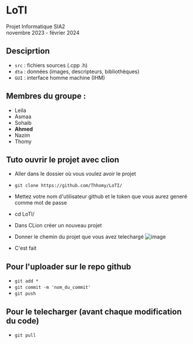 # LoTI
Projet Informatique SIA2 \
novembre 2023 - février 2024

## Desciprtion
- ```src``` : fichiers sources (.cpp .h)
- ```dta``` : données (images, descripteurs, bibliothèques)
- ```GUI``` : interface homme machine (IHM)
  
## Membres du groupe :
- Leila
- Asmaa
- Sohaib
- **Ahmed**
- Nazim
- Thomy


## Tuto ouvrir le projet avec clion
* Aller dans le dossier où vous voulez avoir le projet
* ```git clone https://github.com/Thhomy/LoTI/ ```
* Mettez votre nom d'utilisateur github et le token que vous aurez generé comme mot de passe
* cd LoTI/
* Dans CLion créer un nouveau projet
* Donner le chemin du projet que vous avez telechargé
![image](https://github.com/Thhomy/LoTI/assets/45372740/0dc5bbde-c8cb-4ab8-8a69-0d53b0d17b02)

* C'est fait


## Pour l'uploader sur le repo github
* ```git add *```
* ```git commit -m 'nom_du_commit'```
* ```git push```
## Pour le telecharger (avant chaque modification du code)
* ```git pull```

